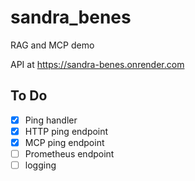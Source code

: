 # sandra_benes

RAG and MCP demo

API at https://sandra-benes.onrender.com

## To Do

- [x] Ping handler
- [x] HTTP ping endpoint
- [x] MCP ping endpoint
- [ ] Prometheus endpoint
- [ ] logging
